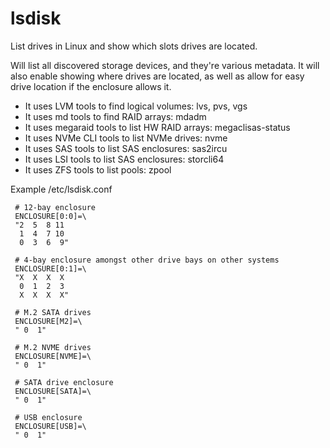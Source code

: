 # lsdisk
List drives in Linux and show which slots drives are located.

Will list all discovered storage devices, and they're various metadata.
It will also enable showing where drives are located, as well as allow
for easy drive location if the enclosure allows it.

 * It uses LVM tools to find logical volumes: lvs, pvs, vgs
 * It uses md tools to find RAID arrays: mdadm
 * It uses megaraid tools to list HW RAID arrays: megaclisas-status
 * It uses NVMe CLI tools to list NVMe drives: nvme
 * It uses SAS tools to list SAS enclosures: sas2ircu
 * It uses LSI tools to list SAS enclosures: storcli64
 * It uses ZFS tools to list pools: zpool

Example /etc/lsdisk.conf

     # 12-bay enclosure
     ENCLOSURE[0:0]=\
     "2  5  8 11
      1  4  7 10
      0  3  6  9"
    
     # 4-bay enclosure amongst other drive bays on other systems
     ENCLOSURE[0:1]=\
     "X  X  X  X
      0  1  2  3
      X  X  X  X"
    
     # M.2 SATA drives
     ENCLOSURE[M2]=\
     " 0  1"
    
     # M.2 NVME drives
     ENCLOSURE[NVME]=\
     " 0  1"
    
     # SATA drive enclosure
     ENCLOSURE[SATA]=\
     " 0  1"
    
     # USB enclosure
     ENCLOSURE[USB]=\
     " 0  1"
